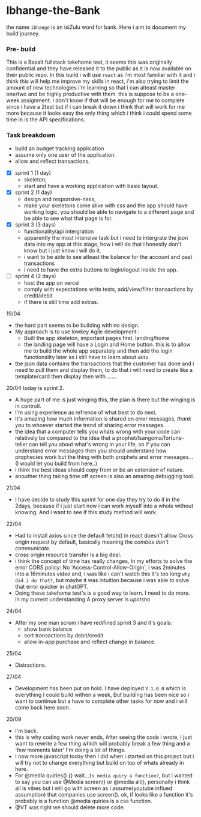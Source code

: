 # Ibhange-the-Bank

the name `ibhange` is an isiZulu word for bank.
Here i aim to document my build journey.

### Pre- build
This is a Basalt fullstack takehome test, it seems this was originally confidential and they have released it to the public as it is now available on their public repo. 
In this build i will use `react` as i'm most familiar with it and i think this will help me improve my skills in react, i'm also trying to limit the amount of new technologies i'm learning so that i can alteast master one/two and be highly productive with them.
this is suppose to be a one-week assignment. I don't know if that will be enough for me to complete since i have a 2test but if i can break it down i think that will work for me more because it looks easy the only thing which i think i could spend some time in is the API specifications. 


### Task breakdown
- build an budget tracking application 
- assume only one user of the application.
- allow and reflect transactions.

- [x] sprint 1 (1 day) 
    - skeleton, 
    - start and have a working application with basic layout.
- [x] sprint 2 (1 day) 
    - design and responsive-ness, 
    - make your skeletons come alive with css and the app should have working logic, you should be able to navigate to a different page and be able to see what that page is for.
- [x] sprint 3 (3 days) 
    - functionality/api intergration
    -  apparently the most intensive task but i need to intergrate the json data into my app at this stage, how i will do that i honestly don't know but i just know i will do it.
    - i want to be able to see atleast the balance for the account and past transactions
    - i need to have the extra buttons to login/logout inside the app.
- [ ] sprint 4 (2 days)
    - host the app on vercel
    - comply with expectations write tests, add/view/filter transactions by credit/debit
    - if there is still time add extras. 

19/04
- the hard part seems to be building with no design.
- My approach is to use lowkey Agile development :
    - Built the app skeleton, important pages first. landing/home
    - the landing page will have a Login and Home button. this is to allow me to build the whole app separately and then add the login functionality later as i still have to learn about `okta`.
- the json data contains the transactions that the customer has done and i need to pull them and display them, to do that i will need to create like a template/card then display then with ......

20/04
today is sprint 2.
- A huge part of me is just winging this, the plan is there but the winging is in controll.
- I'm using experience as refrence of what best to do next.
- It's amazing how much information is shared on error messages, *thank you* to whoever started the trend of sharing error messages.
- the idea that a computer tells you whats wrong with your code can relatively be compared to the idea that a prophet/Isangoma/fortune-teller can tell you about what's wrong in your life, so if you can understand error messages then you should understand how prophecies work but the thing with both prophets and error messages...(I would let you build from here..)
- i think the best ideas should copy from or be an extension of nature.
- anouther thing taking time off screen is also an amazing debugging tool.

21/04
- I have decide to study this sprint for one day they try to do it in the 2days, because if i just start now i can work myself into a whole without knowing. And i want to see if this study method will work. 

22/04
- Had to install axios since the default fetch() in react doesn't allow Cross origin request by default, basically meaning the *combos don't communicate.* 
- cross origin resource transfer is a big deal. 
- i think the concept of time has really changes, In my efforts to solve the error CORS policy: No 'Access-Control-Allow-Origin', i was 2minutes into a 16minutes video and, i was like i can't watch this it's too long `why did i do that?`, but maybe it was intuition because i was able to solve that error quicker in chatGPT.
- Doing these takehome test's is a good way to learn. I need to do more.
in my current understanding A proxy server is *upotsho*  

24/04
- After my one man scrum i have redifined sprint 3 and it's goals:
    - show bank balance 
    - sort transactions by debit/credit
    - allow in-app purchase and reflect change in balance.

25/04
- Distractions.

27/04
- Development has been put on hold. I have deployed `V.1.0.0` which is everything I could build withen a week, But building has been nice so i want to continue but a have to complete other tasks for now and i will come back here soon.


20/09
- I'm back.
- this is why coding work never ends, After seeing the code i wrote, I just want to rewrite a few thing which will probably break a few thing and a 'few moments later' I'm doing a lot of things.
- I now more javascript today then I did when i started on this project but i will try not to change everything but build on top of whats already in here.
- For @media quiries() {} wait...`Is media quiry a function?`, but i wanted to say you can use @Media screen() or @media all(), personally i think all is vibes but i will go with screen as i assume(youtube influed assumption) that companies use screen(). ok, if looks like a function it's probably is a function @media quiries is a css function.
- @VT was right we should delete more code. 